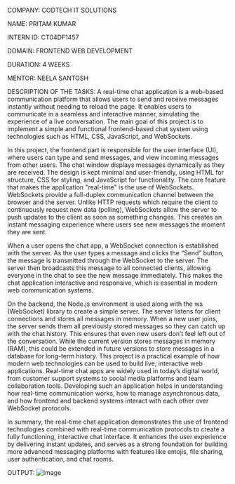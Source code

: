 COMPANY: CODTECH IT SOLUTIONS

NAME: PRITAM KUMAR

INTERN ID: CT04DF1457

DOMAIN: FRONTEND WEB DEVELOPMENT

DURATION: 4 WEEKS

MENTOR: NEELA SANTOSH

DESCRIPTION OF THE TASKS:
A real-time chat application is a web-based communication platform that allows users to send and receive messages instantly without needing to reload the page. It enables users to communicate in a seamless and interactive manner, simulating the experience of a live conversation. The main goal of this project is to implement a simple and functional frontend-based chat system using technologies such as HTML, CSS, JavaScript, and WebSockets.

In this project, the frontend part is responsible for the user interface (UI), where users can type and send messages, and view incoming messages from other users. The chat window displays messages dynamically as they are received. The design is kept minimal and user-friendly, using HTML for structure, CSS for styling, and JavaScript for functionality.
The core feature that makes the application "real-time" is the use of WebSockets. WebSockets provide a full-duplex communication channel between the browser and the server. Unlike HTTP requests which require the client to continuously request new data (polling), WebSockets allow the server to push updates to the client as soon as something changes. This creates an instant messaging experience where users see new messages the moment they are sent.

When a user opens the chat app, a WebSocket connection is established with the server. As the user types a message and clicks the “Send” button, the message is transmitted through the WebSocket to the server. The server then broadcasts this message to all connected clients, allowing everyone in the chat to see the new message immediately. This makes the chat application interactive and responsive, which is essential in modern web communication systems.

On the backend, the Node.js environment is used along with the ws (WebSocket) library to create a simple server. The server listens for client connections and stores all messages in memory. When a new user joins, the server sends them all previously stored messages so they can catch up with the chat history. This ensures that even new users don’t feel left out of the conversation. While the current version stores messages in memory (RAM), this could be extended in future versions to store messages in a database for long-term history.
This project is a practical example of how modern web technologies can be used to build live, interactive web applications. Real-time chat apps are widely used in today’s digital world, from customer support systems to social media platforms and team collaboration tools. Developing such an application helps in understanding how real-time communication works, how to manage asynchronous data, and how frontend and backend systems interact with each other over WebSocket protocols.

In summary, the real-time chat application demonstrates the use of frontend technologies combined with real-time communication protocols to create a fully functioning, interactive chat interface. It enhances the user experience by delivering instant updates, and serves as a strong foundation for building more advanced messaging platforms with features like emojis, file sharing, user authentication, and chat rooms.

OUTPUT:
![Image](https://github.com/user-attachments/assets/c482f549-cfb7-4483-977c-8d9d5f6c4ef0)

